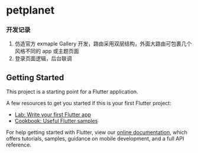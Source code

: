 # petplanet

### 开发记录

1. 仿造官方 exmaple Gallery 开发，路由采用双层结构，外面大路由可包裹几个风格不同的 app 或主题页面
2. 登录页面逻辑，后台联调


## Getting Started

This project is a starting point for a Flutter application.

A few resources to get you started if this is your first Flutter project:

- [Lab: Write your first Flutter app](https://flutter.dev/docs/get-started/codelab)
- [Cookbook: Useful Flutter samples](https://flutter.dev/docs/cookbook)

For help getting started with Flutter, view our
[online documentation](https://flutter.dev/docs), which offers tutorials,
samples, guidance on mobile development, and a full API reference.
